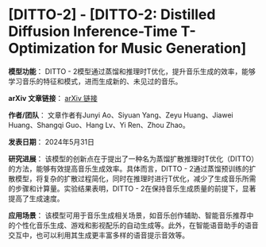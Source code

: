 # [DITTO-2] - [DITTO-2: Distilled Diffusion Inference-Time T-Optimization for Music Generation]

**模型功能**：
DITTO - 2模型通过蒸馏和推理时T优化，提升音乐生成的效率，能够学习音乐的特征和模式，进而生成新的、未见过的音乐。

**arXiv 文章链接**：
[arXiv 链接](https://arxiv.org/abs/2405.20289)

**作者/团队**：
文章作者有Junyi Ao、Siyuan Yang、Zeyu Huang、Jiawei Huang、Shangqi Guo、Hang Lv、Yi Ren、Zhou Zhao。

**发表日期**：
2024年5月31日

**研究进展**：
该模型的创新点在于提出了一种名为蒸馏扩散推理时T优化（DITTO）的方法，能够有效提高音乐生成效率。具体而言，DITTO - 2通过蒸馏预训练的扩散模型，将复杂的扩散过程简化，同时在推理时进行T优化，减少了生成音乐所需的步骤和计算量。实验结果表明，DITTO - 2在保持音乐生成质量的前提下，显著提高了生成速度。

**应用场景**：
该模型可用于音乐生成相关场景，如音乐创作辅助、智能音乐推荐中的个性化音乐生成、游戏和影视配乐的自动生成等。此外，在智能语音助手的语音交互中，也可以利用其生成更丰富多样的语音提示音效等。